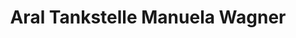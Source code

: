---
title: "Aral Tankstelle Manuela Wagner"
url: /bamberg/aral-tankstelle-manuela-wagner/
shop: Kiosk
---